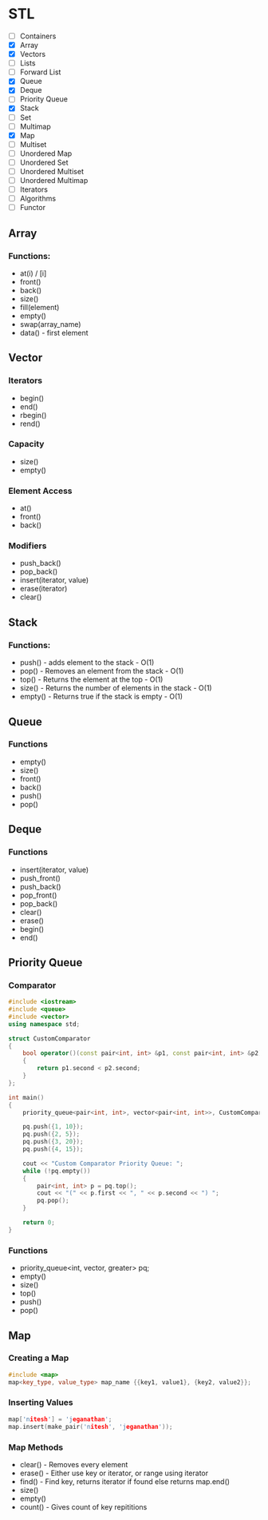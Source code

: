 # STL
- [ ] Containers
- [x] Array
- [x] Vectors
- [ ] Lists
- [ ] Forward List
- [x] Queue
- [x] Deque
- [ ] Priority Queue
- [x] Stack
- [ ] Set
- [ ] Multimap
- [x] Map
- [ ] Multiset
- [ ] Unordered Map
- [ ] Unordered Set
- [ ] Unordered Multiset
- [ ] Unordered Multimap
- [ ] Iterators
- [ ] Algorithms
- [ ] Functor

## Array
### Functions: 
* at(i) / \[i]
* front()
* back()
* size()
* fill(element)
* empty()
* swap(array_name)
* data() - first element

## Vector
### Iterators
* begin()
* end()
* rbegin()
* rend()
### Capacity
* size()
* empty()
### Element Access
* at()
* front()
* back()
### Modifiers
* push_back()
* pop_back()
* insert(iterator, value)
* erase(iterator)
* clear()

## Stack 
### Functions: 
* push() - adds element to the stack - O(1)
* pop() - Removes an element from the stack - O(1)
* top() - Returns the element at the top - O(1)
* size() - Returns the number of elements in the stack - O(1)
* empty() - Returns true if the stack is empty - O(1)

## Queue
### Functions
* empty()
* size()
* front()
* back()
* push()
* pop()

## Deque
### Functions
* insert(iterator, value)
* push_front()
* push_back()
* pop_front()
* pop_back()
* clear()
* erase()
* begin()
* end()

## Priority Queue
### Comparator
```c++
#include <iostream>
#include <queue>
#include <vector>
using namespace std;

struct CustomComparator
{
    bool operator()(const pair<int, int> &p1, const pair<int, int> &p2)
    {
        return p1.second < p2.second;
    }
};

int main()
{
    priority_queue<pair<int, int>, vector<pair<int, int>>, CustomComparator> pq;

    pq.push({1, 10});
    pq.push({2, 5});
    pq.push({3, 20});
    pq.push({4, 15});

    cout << "Custom Comparator Priority Queue: ";
    while (!pq.empty())
    {
        pair<int, int> p = pq.top();
        cout << "(" << p.first << ", " << p.second << ") ";
        pq.pop();
    }

    return 0;
}
```

### Functions
* priority_queue<int, vector<int>, greater<int>> pq;
* empty()
* size()
* top()
* push()
* pop()



## Map
### Creating a Map
```c++
#include <map>
map<key_type, value_type> map_name {{key1, value1}, {key2, value2}};
```

### Inserting Values
```c++
map['nitesh'] = 'jeganathan';
map.insert(make_pair('nitesh', 'jeganathan'));
```

### Map Methods
* clear() - Removes every element
* erase() - Either use key or iterator, or range using iterator
* find() - Find key, returns iterator if found else returns map.end()
* size()
* empty()
* count() - Gives count of key repititions

